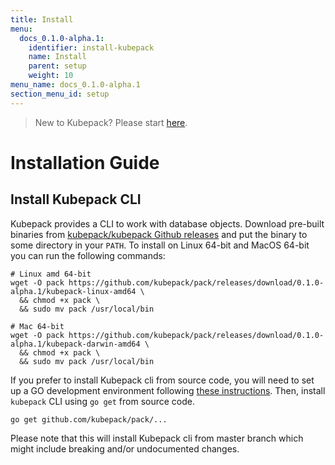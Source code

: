 ```yaml
---
title: Install
menu:
  docs_0.1.0-alpha.1:
    identifier: install-kubepack
    name: Install
    parent: setup
    weight: 10
menu_name: docs_0.1.0-alpha.1
section_menu_id: setup
---
```


> New to Kubepack? Please start [here](/docs/guides/README.md).

# Installation Guide

## Install Kubepack CLI
Kubepack provides a CLI to work with database objects. Download pre-built binaries from [kubepack/kubepack Github releases](https://github.com/kubepack/pack/releases) and put the binary to some directory in your `PATH`. To install on Linux 64-bit and MacOS 64-bit you can run the following commands:

```console
# Linux amd 64-bit
wget -O pack https://github.com/kubepack/pack/releases/download/0.1.0-alpha.1/kubepack-linux-amd64 \
  && chmod +x pack \
  && sudo mv pack /usr/local/bin

# Mac 64-bit
wget -O pack https://github.com/kubepack/pack/releases/download/0.1.0-alpha.1/kubepack-darwin-amd64 \
  && chmod +x pack \
  && sudo mv pack /usr/local/bin
```

If you prefer to install Kubepack cli from source code, you will need to set up a GO development environment following [these instructions](https://golang.org/doc/code.html). Then, install `kubepack` CLI using `go get` from source code.

```console
go get github.com/kubepack/pack/...
```

Please note that this will install Kubepack cli from master branch which might include breaking and/or undocumented changes.
